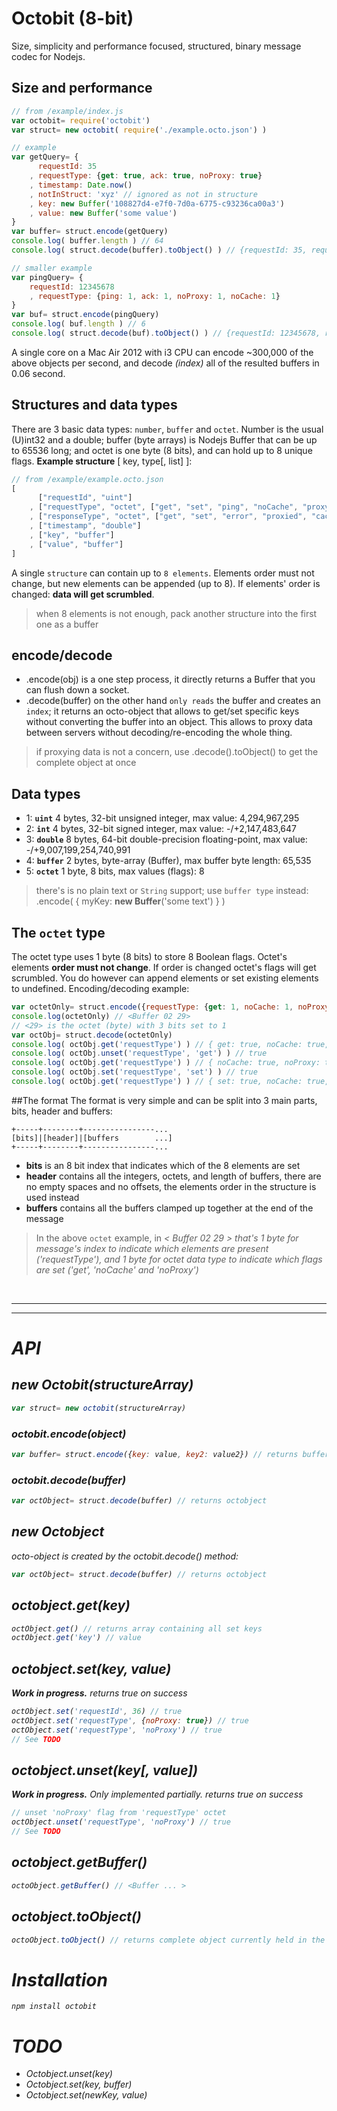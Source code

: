 # Octobit (8-bit)
Size, simplicity and performance focused, structured, binary message codec for Nodejs.

## Size and performance
```js
// from /example/index.js
var octobit= require('octobit')
var struct= new octobit( require('./example.octo.json') )

// example
var getQuery= {
      requestId: 35
    , requestType: {get: true, ack: true, noProxy: true}
    , timestamp: Date.now()
    , notInStruct: 'xyz' // ignored as not in structure
    , key: new Buffer('108827d4-e7f0-7d0a-6775-c93236ca00a3')
    , value: new Buffer('some value')
}
var buffer= struct.encode(getQuery)
console.log( buffer.length ) // 64
console.log( struct.decode(buffer).toObject() ) // {requestId: 35, requestDat ... }

// smaller example
var pingQuery= {
	requestId: 12345678
	, requestType: {ping: 1, ack: 1, noProxy: 1, noCache: 1}
}
var buf= struct.encode(pingQuery)
console.log( buf.length ) // 6
console.log( struct.decode(buf).toObject() ) // {requestId: 12345678, requestType: { ping: tru ... }

```
A single core on a Mac Air 2012 with i3 CPU can encode ~300,000 of the above objects per second, and decode <i>(index)</i> all of the resulted buffers in 0.06 second.


## Structures and data types
There are 3 basic data types: `number`, `buffer` and `octet`. Number is the usual (U)int32 and a double; buffer (byte arrays) is Nodejs Buffer that can be up to 65536 long; and octet is one byte (8 bits), and can hold up to 8 unique flags. __Example structure__ [ key, type[, list] ]:
```js
// from /example/example.octo.json
[
	  ["requestId", "uint"]
	, ["requestType", "octet", ["get", "set", "ping", "noCache", "proxy", "noProxy", "faf", "ack"]]
	, ["responseType", "octet", ["get", "set", "error", "proxied", "cached"]]
	, ["timestamp", "double"]
	, ["key", "buffer"]
	, ["value", "buffer"]
]
```
A single `structure` can contain up to `8 elements`. Elements order must not change, but new elements can be appended (up to 8). If elements' order is changed: __data will get scrumbled__.
> when 8 elements is not enough, pack another structure into the first one as a buffer

## encode/decode
* .encode(obj) is a one step process, it directly returns a Buffer that you can flush down a socket.
* .decode(buffer) on the other hand `only reads` the buffer and creates an `index`; it returns an octo-object that allows to get/set specific keys without converting the buffer into an object. This allows to proxy data between servers without decoding/re-encoding the whole thing.

> if proxying data is not a concern, use .decode().toObject() to get the complete object at once

## Data types
* 1: __`uint`__ 4 bytes, 32-bit unsigned integer, max value: 4,294,967,295
* 2: __`int`__ 4 bytes, 32-bit signed integer, max value: -/+2,147,483,647
* 3: __`double`__ 8 bytes, 64-bit double-precision floating-point, max value: -/+9,007,199,254,740,991
* 4: __`buffer`__ 2 bytes, byte-array (Buffer), max buffer byte length: 65,535
* 5: __`octet`__ 1 byte, 8 bits, max values (flags): 8

> there's is no plain text or `String` support; use `buffer type` instead: .encode( { myKey: __new Buffer__('some text') } )

## The `octet` type
The octet type uses 1 byte (8 bits) to store 8 Boolean flags. Octet's elements __order must not change__. If order is changed octet's flags will get scrumbled. You do however can append elements or set existing elements to undefined. Encoding/decoding example:
```js
var octetOnly= struct.encode({requestType: {get: 1, noCache: 1, noProxy: 1}})
console.log(octetOnly) // <Buffer 02 29>
// <29> is the octet (byte) with 3 bits set to 1
var octObj= struct.decode(octetOnly)
console.log( octObj.get('requestType') ) // { get: true, noCache: true, noProxy: true }
console.log( octObj.unset('requestType', 'get') ) // true
console.log( octObj.get('requestType') ) // { noCache: true, noProxy: true }
console.log( octObj.set('requestType', 'set') ) // true
console.log( octObj.get('requestType') ) // { set: true, noCache: true, noProxy: true }
```
##The format
The format is very simple and can be split into 3 main parts, bits, header and buffers:
```
+-----+--------+----------------...
[bits]|[header]|[buffers        ...]
+-----+--------+----------------...
```
* __bits__ is an 8 bit index that indicates which of the 8 elements are set
* __header__ contains all the integers, octets, and length of buffers, there are no empty spaces and no offsets, the elements order in the structure is used instead
* __buffers__ contains all the buffers clamped up together at the end of the message

> In the above `octet` example, in <i>< Buffer 02 29 ><i> that's 1 byte for message's index to indicate which elements are present ('requestType'), and 1 byte for octet data type to indicate which flags are set ('get', 'noCache' and 'noProxy')

<br>

---

---

# API
## new Octobit(structureArray)
```js
var struct= new octobit(structureArray)
```
### octobit.encode(object)
```js
var buffer= struct.encode({key: value, key2: value2}) // returns buffer
```
### octobit.decode(buffer)
```js
var octObject= struct.decode(buffer) // returns octobject
```

## new Octobject
octo-object is created by the octobit.decode() method:
```js
var octObject= struct.decode(buffer) // returns octobject
```
## octobject.get(key)
```js
octObject.get() // returns array containing all set keys
octObject.get('key') // value
```
## octobject.set(key, value)
__Work in progress.__
returns true on success
```js
octObject.set('requestId', 36) // true
octObject.set('requestType', {noProxy: true}) // true
octObject.set('requestType', 'noProxy') // true
// See TODO
```
## octobject.unset(key[, value])
__Work in progress.__ Only implemented partially.
returns true on success
```js
// unset 'noProxy' flag from 'requestType' octet
octObject.unset('requestType', 'noProxy') // true
// See TODO
```
## octobject.getBuffer()
```js
octoObject.getBuffer() // <Buffer ... >
```
## octobject.toObject()
```js
octoObject.toObject() // returns complete object currently held in the buffer
```


# Installation
```
npm install octobit
```


# TODO
* Octobject.unset(key)
* Octobject.set(key, buffer)
* Octobject.set(newKey, value)



